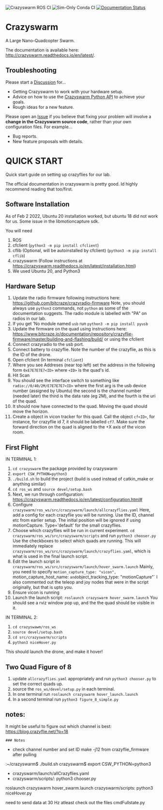 ![Crazyswarm ROS CI](https://github.com/USC-ACTLab/crazyswarm/workflows/Crazyswarm%20ROS%20CI/badge.svg)
![Sim-Only Conda CI](https://github.com/USC-ACTLab/crazyswarm/workflows/Sim-Only%20Conda%20CI/badge.svg)
[![Documentation Status](https://readthedocs.org/projects/crazyswarm/badge/?version=latest)](https://crazyswarm.readthedocs.io/en/latest/?badge=latest)

# Crazyswarm
A Large Nano-Quadcopter Swarm.

The documentation is available here: http://crazyswarm.readthedocs.io/en/latest/.

## Troubleshooting
Please start a [Discussion](https://github.com/USC-ACTLab/crazyswarm/discussions) for...

- Getting Crazyswarm to work with your hardware setup.
- Advice on how to use the [Crazyswarm Python API](https://crazyswarm.readthedocs.io/en/latest/api.html) to achieve your goals.
- Rough ideas for a new feature.

Please open an [Issue](https://github.com/USC-ACTLab/crazyswarm/issues) if you believe that fixing your problem will involve a **change in the Crazyswarm source code**, rather than your own configuration files. For example...

- Bug reports.
- New feature proposals with details.




# QUICK START

Quick start guide on setting up crazyflies for our lab. 

The official documentation in crazyswarm is pretty good. Id highly recommend reading that too/first. 


## Software Installation

As of Feb 2 2022, Ubuntu 20 installation worked, but ubuntu 18 did not work for us. Some issue in the libmotioncapture sdk. 

You will need
1. ROS
2. cfclient (`python3 -m pip install cfclient`)
3. cflib (Optional, will be autoinstalled by cfclient) (`python3 -m pip install cflib`) 
4. crazyswarm (Follow instructions at https://crazyswarm.readthedocs.io/en/latest/installation.html)
5. We used Ubuntu 20, and Python3


## Hardware Setup


1. Update the radio firmware following instructions here: https://github.com/bitcraze/crazyradio-firmware
Note, you should always use `python3` commands, not `python` as some of the documentation suggests.
The radio module is labelled with "PA" on radios in our lab.
2. If you get 'No module named `usb` run `python3 -m pip install pyusb`
3. Update the firmware on the quad using instructions here: https://www.bitcraze.io/documentation/repository/crazyflie-firmware/master/building-and-flashing/build/ or using the cfclient
4. Connect crazyradio to the usb port. 
5. Connect battery to crazyflie. Note the number of the crazyflie, as this is the ID of the drone. 
6. Open cfclient (In terminal `cfclient`)
7. Where you see Addreses (near top left) set the address in the following form `0xE7E7E7E7<ID>` where `<ID>` is the quad's id.
8. Hit Scan
9. You should see the interface switch to something like `radio://0/40/2M/E7E7E7E7<ID>` where the first arg is the usb device number (assigned by Ubuntu) the second is the channel number (needed later) the third is the data rate (eg 2M), and the fourth is the uri of the quad.
10. It should now have connected to the quad. Moving the quad should move the horizon. 
11. Create a object in vicon tracker for this quad. Call the object `cf<ID>`, for instance, for crazyflie id 7, it should be labelled `cf7`. Make sure the forward direction on the quad is aligned to the +X axis of the vicon room.

## First Flight

IN TERMINAL 1: 

1. `cd crazyswarm` the package provided by crazyswarm
2. `export CSW_PYTHON=python3`
3. `./build.sh` to build the project (build is used instead of catkin_make or anything similar)
4. `cd ros_ws` and `source devel/setup.bash`
5.  Next, we run through configuration: https://crazyswarm.readthedocs.io/en/latest/configuration.html#
6. Configure  `crazyswarm/ros_ws/src/crazyswarm/launch/allcrazyflies.yaml` Here, add a config for each crazyflie you will be running. Use the ID, channel etc from earlier setup. The initial position will be ignored if using motionCapture. Type='default' for the small crazyflies. 
7. Choose which crazyflies will be run in current experiment. `cd crazyswarm/ros_ws/src/crazyswarm/scripts` and run `python3 chooser.py` Use the checkboxes to select which quads are running. This will immediately replace `crazyswarm/ros_ws/src/crazyswarm/launch/crazyflies.yaml`, which is what is used in the final launch script. 
8. Edit the launch script in `crazyswarm/ros_ws/src/crazyswarm/launch/hover_swarm.launch` Mainly, you need to specify `motion_capture_type: "vicon", `motion_capture_host_name: <IP ADDRESS OF MOCAP COMPUTER>` and `object_tracking_type: "motionCapture"` I also commented out the teleop and joy nodes that were in the script originally, but that is upto you. 
9. Ensure vicon is running
10. Launch the launch script: `roslaunch crazyswarm hover_swarm.launch`
  You should see a rviz window pop up, and the the quad should be visible in it. 
  
IN TERMINAL 2: 
1. `cd crazyswawm/ros_ws`
2. `source devel/setup.bash`
3. `cd src/crazyswarm/scripts`
4. `python3 niceHover.py`
  
  This should launch the drone, and make it hover!
  
  
  
  
  ## Two Quad Figure of 8
  
  1. update `allcrazyflies.yaml` appropriately and run `python3 chooser.py` to set the correct quads up. 
  2. source the `ros_ws/devel/setup.py` in each terminal.
  3. In one terminal run `roslaunch crazyswarm hover_launch.launch`
  4. In a second terminal run `python3 figure_8_simple.py`
  

  ## notes:
  
  It might be useful to figure out which channel is best: https://blog.crazyflie.net/?p=18
  
  
    ### Notes
  
  - check channel number and set ID
  make -j12 from crazyflie_firmware after pulling
  
  :~/crazyswarm$ ./build.sh 
crazyswarm$ export CSW_PYTHON=python3
  
  - crazyswarm/launch/allCrazyflies.yaml
  - crazyswarm/scripts/: python3 chooser.py

  
  roslaunch crazyswarm hover_swarm.launch
  crazyswarm/scripts: python3 niceHover.py
  
  need to send data at 30 Hz atleast
  check out the files cmdFullstate.py

